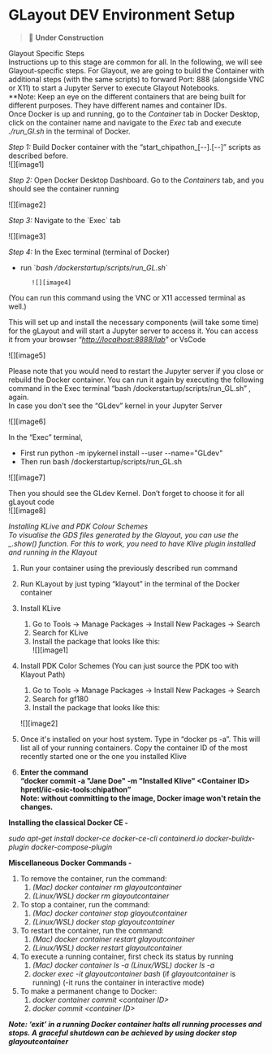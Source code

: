 # GLayout DEV Environment Setup 

> 🚧 **Under Construction** 

Glayout Specific Steps  
Instructions up to this stage are common for all. In the following, we will see Glayout-specific steps. For Glayout, we are going to build the Container with additional steps (with the same scripts) to forward Port: 888 (alongside VNC or X11) to start a Jupyter Server to execute Glayout Notebooks.  
\*\*Note: Keep an eye on the different containers that are being built for different purposes. They have different names and container IDs.    
Once Docker is up and running, go to the *Container* tab in Docker Desktop, click on the container name and navigate to the *Exec* tab and execute *./run\_Gl.sh* in the terminal of Docker.

*Step 1:* Build Docker container with the “start\_chipathon\_\[--\].\[--\]” scripts as described before.   
![][image1]

*Step 2:* Open Docker Desktop Dashboard. Go to the *Containers* tab, and you should see the container running

![][image2]

*Step 3:* Navigate to the \`Exec\` tab

![][image3]

*Step 4:* In the Exec terminal (terminal of Docker)

* run \`*bash /dockerstartup/scripts/run\_GL.sh*\`


         ![][image4]  
(You can run this command using the VNC or X11 accessed terminal as well.)

This will set up and install the necessary components (will take some time) for the gLayout and will start a Jupyter server to access it. You can access it from your browser “[*http://localhost:8888/lab*](http://localhost:8888/lab)” or VsCode

![][image5]

Please note that you would need to restart the Jupyter server if you close or rebuild the Docker container. You can run it again by executing the following command in the Exec terminal “bash /dockerstartup/scripts/run\_GL.sh” , again.  
In case you don't see the “GLdev” kernel in your Jupyter Server 

![][image6]

In the “Exec” terminal, 

* First run python \-m ipykernel install \--user \--name="GLdev"  
* Then run bash /dockerstartup/scripts/run\_GL.sh

![][image7]

Then you should see the GLdev Kernel. Don’t forget to choose it for all gLayout code  
![][image8]

*Installing KLive and PDK Colour Schemes*  
*To visualise the GDS files generated by the Glayout, you can use the \_.show() function. For this to work, you need to have Klive plugin installed and running in the Klayout* 

1. Run your container using the previously described run command   
2. Run KLayout by just typing “klayout” in the terminal of the Docker container  
3. Install KLive  
   1. Go to Tools \-\> Manage Packages \-\> Install New Packages \-\> Search  
   2. Search for KLive  
   3. Install the package that looks like this:  
      ![][image1]

4. Install PDK Color Schemes (You can just source the PDK too with Klayout Path)  
   1. Go to Tools \-\> Manage Packages \-\> Install New Packages \-\> Search  
   2. Search for gf180  
   3. Install the package that looks like this:

   ![][image2]

5. Once it's installed on your host system. Type in “docker ps \-a”. This will list all of your running containers. Copy the container ID of the most recently started one or the one you installed Klive  
6. **Enter the command**  
   **“docker commit \-a "Jane Doe" \-m "Installed Klive" \<Container ID\> hpretl/iic-osic-tools:chipathon”**  
   **Note: without committing to the image, Docker image won't retain the changes.** 

**Installing the classical Docker CE \-**

*sudo apt-get install docker-ce docker-ce-cli containerd.io docker-buildx-plugin docker-compose-plugin*

**Miscellaneous Docker Commands \-** 

1. To remove the container, run the command:   
   1. *(Mac) docker container rm glayoutcontainer*  
   2. *(Linux/WSL) docker rm glayoutcontainer*  
2. To stop a container, run the command:  
   1. *(Mac) docker container stop glayoutcontainer*  
   2. *(Linux/WSL) docker stop glayoutcontainer*  
3. To restart the container, run the command:   
   1. *(Mac) docker container restart glayoutcontainer*  
   2. *(Linux/WSL) docker restart glayoutcontainer*  
4. To execute a running container, first check its status by running   
   1. *(Mac) docker container ls \-a (Linux/WSL) docker ls \-a*  
   2. *docker exec \-it glayoutcontainer bash* (if *glayoutcontainer* is running) (\-it runs the container in interactive mode)   
5. To make a permanent change to Docker:   
   1. *docker container commit \<container ID\>*  
   2. *docker commit \<container ID\>*  
      

***Note: ‘exit’ in a running Docker container halts all running processes and stops. A graceful shutdown can be achieved by using docker stop glayoutcontainer***  
